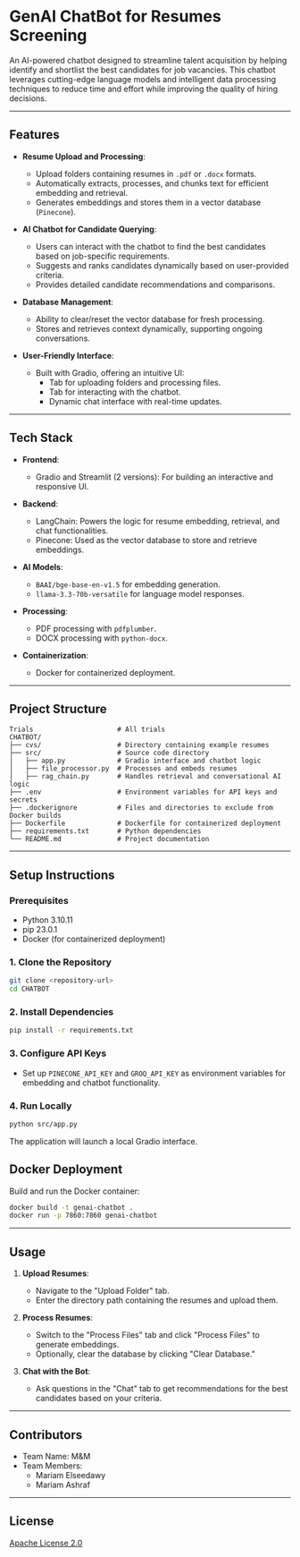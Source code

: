 # GenAI ChatBot for Resumes Screening

An AI-powered chatbot designed to streamline talent acquisition by helping identify and shortlist the best candidates for job vacancies. This chatbot leverages cutting-edge language models and intelligent data processing techniques to reduce time and effort while improving the quality of hiring decisions.

---

## **Features**
- **Resume Upload and Processing**:
  - Upload folders containing resumes in `.pdf` or `.docx` formats.
  - Automatically extracts, processes, and chunks text for efficient embedding and retrieval.
  - Generates embeddings and stores them in a vector database (`Pinecone`).

- **AI Chatbot for Candidate Querying**:
  - Users can interact with the chatbot to find the best candidates based on job-specific requirements.
  - Suggests and ranks candidates dynamically based on user-provided criteria.
  - Provides detailed candidate recommendations and comparisons.

- **Database Management**:
  - Ability to clear/reset the vector database for fresh processing.
  - Stores and retrieves context dynamically, supporting ongoing conversations.

- **User-Friendly Interface**:
  - Built with Gradio, offering an intuitive UI:
    - Tab for uploading folders and processing files.
    - Tab for interacting with the chatbot.
    - Dynamic chat interface with real-time updates.

---

## **Tech Stack**
- **Frontend**:
  - Gradio and Streamlit (2 versions): For building an interactive and responsive UI.
  
- **Backend**:
  - LangChain: Powers the logic for resume embedding, retrieval, and chat functionalities.
  - Pinecone: Used as the vector database to store and retrieve embeddings.

- **AI Models**:
  - `BAAI/bge-base-en-v1.5` for embedding generation.
  - `llama-3.3-70b-versatile` for language model responses.

- **Processing**:
  - PDF processing with `pdfplumber`.
  - DOCX processing with `python-docx`.

- **Containerization**:
  - Docker for containerized deployment.

---

## **Project Structure**
```
Trials                     # All trials
CHATBOT/
├── cvs/                   # Directory containing example resumes
├── src/                   # Source code directory
│   ├── app.py             # Gradio interface and chatbot logic
│   ├── file_processor.py  # Processes and embeds resumes
│   ├── rag_chain.py       # Handles retrieval and conversational AI logic
├── .env                   # Environment variables for API keys and secrets
├── .dockerignore          # Files and directories to exclude from Docker builds
├── Dockerfile             # Dockerfile for containerized deployment
├── requirements.txt       # Python dependencies
└── README.md              # Project documentation
```
---

## **Setup Instructions**

### Prerequisites
- Python 3.10.11
- pip 23.0.1
- Docker (for containerized deployment)

### 1. Clone the Repository
```bash
git clone <repository-url>
cd CHATBOT
```

### 2. Install Dependencies
```bash
pip install -r requirements.txt
```

### 3. Configure API Keys
- Set up `PINECONE_API_KEY` and `GROQ_API_KEY` as environment variables for embedding and chatbot functionality.

### 4. Run Locally
```bash
python src/app.py
```
The application will launch a local Gradio interface.

## Docker Deployment
Build and run the Docker container:
```bash
docker build -t genai-chatbot .
docker run -p 7860:7860 genai-chatbot
```

---

## **Usage**

1. **Upload Resumes**:
   - Navigate to the "Upload Folder" tab.
   - Enter the directory path containing the resumes and upload them.

2. **Process Resumes**:
   - Switch to the "Process Files" tab and click "Process Files" to generate embeddings.
   - Optionally, clear the database by clicking "Clear Database."

3. **Chat with the Bot**:
   - Ask questions in the "Chat" tab to get recommendations for the best candidates based on your criteria.

---

## **Contributors**
- Team Name: M&M
- Team Members:
  - Mariam Elseedawy
  - Mariam Ashraf

---

## **License** 
[Apache License 2.0](LICENSE)

